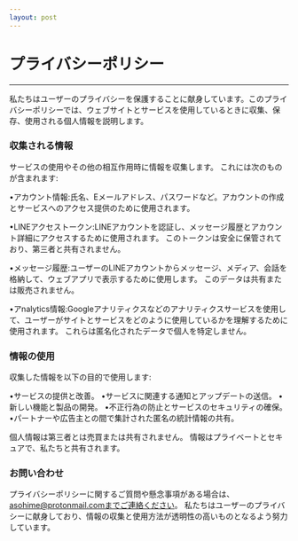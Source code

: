 ```yaml
---
layout: post
---
```


# プライバシーポリシー
---

私たちはユーザーのプライバシーを保護することに献身しています。このプライバシーポリシーでは、ウェブサイトとサービスを使用しているときに収集、保存、使用される個人情報を説明します。

### 収集される情報

サービスの使用やその他の相互作用時に情報を収集します。 これには次のものが含まれます:

•アカウント情報:氏名、Eメールアドレス、パスワードなど。アカウントの作成とサービスへのアクセス提供のために使用されます。

•LINEアクセストークン:LINEアカウントを認証し、メッセージ履歴とアカウント詳細にアクセスするために使用されます。 このトークンは安全に保管されており、第三者と共有されません。

•メッセージ履歴:ユーザーのLINEアカウントからメッセージ、メディア、会話を格納して、ウェブアプリで表示するために使用します。 このデータは共有または販売されません。

•アnalytics情報:Googleアナリティクスなどのアナリティクスサービスを使用して、ユーザーがサイトとサービスをどのように使用しているかを理解するために使用されます。 これらは匿名化されたデータで個人を特定しません。

### 情報の使用

収集した情報を以下の目的で使用します:

•サービスの提供と改善。
•サービスに関連する通知とアップデートの送信。
•新しい機能と製品の開発。
•不正行為の防止とサービスのセキュリティの確保。
•パートナーや広告主との間で集計された匿名の統計情報の共有。

個人情報は第三者とは売買または共有されません。 情報はプライベートとセキュアで、私たちと共有されます。

### お問い合わせ

プライバシーポリシーに関するご質問や懸念事項がある場合は、asohime@protonmail.comまでご連絡ください。 私たちはユーザーのプライバシーに献身しており、情報の収集と使用方法が透明性の高いものとなるよう努力しています。
